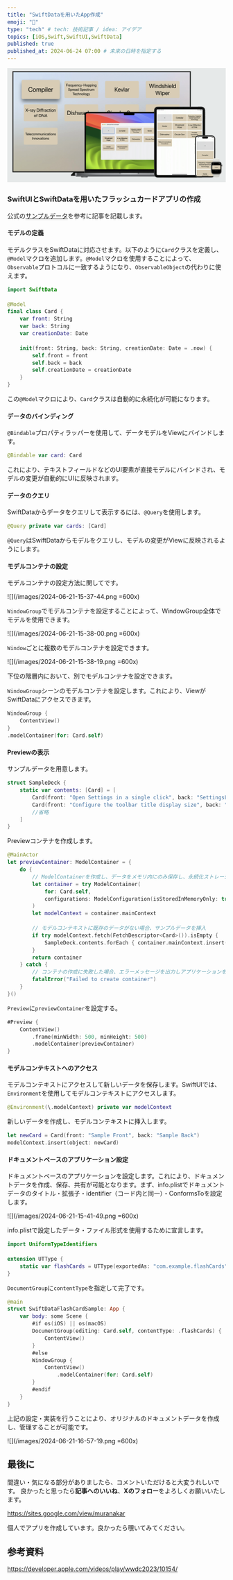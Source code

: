 ```yaml
---
title: "SwiftDataを用いたApp作成"
emoji: "💾"
type: "tech" # tech: 技術記事 / idea: アイデア
topics: [iOS,Swift,SwiftUI,SwiftData]
published: true
published_at: 2024-06-24 07:00 # 未来の日時を指定する
---
```


![](/images/2024-06-21-15-35-05.png)

### SwiftUIとSwiftDataを用いたフラッシュカードアプリの作成

公式の[サンプルデータ](https://developer.apple.com/documentation/SwiftUI/Building-a-document-based-app-using-SwiftData)を参考に記事を記載します。

#### モデルの定義

モデルクラスをSwiftDataに対応させます。以下のように`Card`クラスを定義し、`@Model`マクロを追加します。`@Model`マクロを使用することによって、`Observable`プロトコルに一致するようになり、`ObservableObject`の代わりに使えます。

```swift
import SwiftData

@Model
final class Card {
    var front: String
    var back: String
    var creationDate: Date

    init(front: String, back: String, creationDate: Date = .now) {
        self.front = front
        self.back = back
        self.creationDate = creationDate
    }
}
```

この`@Model`マクロにより、`Card`クラスは自動的に永続化が可能になります。

#### データのバインディング

`@Bindable`プロパティラッパーを使用して、データモデルをViewにバインドします。

```swift
@Bindable var card: Card
```

これにより、テキストフィールドなどのUI要素が直接モデルにバインドされ、モデルの変更が自動的にUIに反映されます。

#### データのクエリ

SwiftDataからデータをクエリして表示するには、`@Query`を使用します。

```swift
@Query private var cards: [Card]
```

`@Query`はSwiftDataからモデルをクエリし、モデルの変更がViewに反映されるようにします。

#### モデルコンテナの設定

モデルコンテナの設定方法に関してです。

![](/images/2024-06-21-15-37-44.png =600x)

`WindowGroup`でモデルコンテナを設定することによって、WindowGroup全体でモデルを使用できます。

![](/images/2024-06-21-15-38-00.png =600x)

`Window`ごとに複数のモデルコンテナを設定できます。

![](/images/2024-06-21-15-38-19.png =600x)

下位の階層内において、別でモデルコンテナを設定できます。

`WindowGroup`シーンのモデルコンテナを設定します。これにより、ViewがSwiftDataにアクセスできます。

```swift
WindowGroup {
    ContentView()
}
.modelContainer(for: Card.self)
```

#### Previewの表示

サンプルデータを用意します。

```swift
struct SampleDeck {
    static var contents: [Card] = [
        Card(front: "Open Settings in a single click", back: "SettingsLink"),
        Card(front: "Configure the toolbar title display size", back: "toolbarTitleDisplayMode(_:)"),
        //省略
    ]
}
```

Previewコンテナを作成します。

```swift
@MainActor
let previewContainer: ModelContainer = {
    do {
        // ModelContainerを作成し、データをメモリ内にのみ保存し、永続化ストレージを使用せずに使用する設定を追加
        let container = try ModelContainer(
            for: Card.self,
            configurations: ModelConfiguration(isStoredInMemoryOnly: true)
        )
        let modelContext = container.mainContext

        // モデルコンテキストに既存のデータがない場合、サンプルデータを挿入
        if try modelContext.fetch(FetchDescriptor<Card>()).isEmpty {
            SampleDeck.contents.forEach { container.mainContext.insert($0) }
        }
        return container
    } catch {
        // コンテナの作成に失敗した場合、エラーメッセージを出力しアプリケーションを終了
        fatalError("Failed to create container")
    }
}()
```

`Preview`に`previewContainer`を設定する。

```swift
#Preview {
    ContentView()
        .frame(minWidth: 500, minHeight: 500)
        .modelContainer(previewContainer)
}
```

#### モデルコンテキストへのアクセス

モデルコンテキストにアクセスして新しいデータを保存します。SwiftUIでは、`Environment`を使用してモデルコンテキストにアクセスします。

```swift
@Environment(\.modelContext) private var modelContext
```

新しいデータを作成し、モデルコンテキストに挿入します。

```swift
let newCard = Card(front: "Sample Front", back: "Sample Back")
modelContext.insert(object: newCard)
```

#### ドキュメントベースのアプリケーション設定

ドキュメントベースのアプリケーションを設定します。これにより、ドキュメントデータを作成、保存、共有が可能となります。まず、info.plistでドキュメントデータのタイトル・拡張子・identifier（コード内と同一）・ConformsToを設定します。

![](/images/2024-06-21-15-41-49.png =600x)

info.plistで設定したデータ・ファイル形式を使用するために宣言します。

```swift
import UniformTypeIdentifiers

extension UTType {
    static var flashCards = UTType(exportedAs: "com.example.flashCards")
}
```

`DocumentGroup`に`contentType`を指定して完了です。

```swift
@main
struct SwiftDataFlashCardSample: App {
    var body: some Scene {
        #if os(iOS) || os(macOS)
        DocumentGroup(editing: Card.self, contentType: .flashCards) {
            ContentView()
        }
        #else
        WindowGroup {
            ContentView()
                .modelContainer(for: Card.self)
        }
        #endif
    }
}
```

上記の設定・実装を行うことにより、オリジナルのドキュメントデータを作成し、管理することが可能です。

![](/images/2024-06-21-16-57-19.png =600x)

## 最後に

間違い・気になる部分がありましたら、コメントいただけると大変うれしいです。
良かったと思ったら**記事へのいいね**、**Xのフォロー**をよろしくお願いいたします。

https://sites.google.com/view/muranakar

個人でアプリを作成しています。良かったら覗いてみてください。

## 参考資料

https://developer.apple.com/videos/play/wwdc2023/10154/
